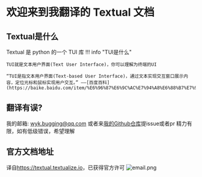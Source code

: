 # 欢迎来到我翻译的 Textual 文档

## Textual是什么
Textual 是 python 的一个 TUI 库
!!! info "TUI是什么"

    TUI就是文本用户界面(Text User Interface)，你可以理解为终端的UI
    
    “TUI是指文本用户界面(Text-based User Interface)，通过文本实现交互窗口展示内容，定位光标和鼠标实现用户交互。” ——[百度百科](https://baike.baidu.com/item/%E6%96%87%E6%9C%AC%E7%94%A8%E6%88%B7%E7%95%8C%E9%9D%A2)

## 翻译有误?
我的邮箱: wyk.bugging@qq.com
或者来[我的Github仓库](https://github.com/i-am-wyk/textual-translate)提issue或者pr
精力有限，如有低级错误，希望理解

## 官方文档地址
译自<a href="https://textual.textualize.io/" target="_blank">https://textual.textualize.io</a>，已获得官方许可
![email.png](https://s2.loli.net/2022/12/28/ZY9HGRlwnMo1tUD.png)